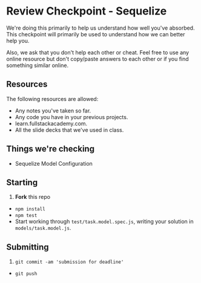 # Review Checkpoint - Sequelize

We're doing this primarily to help us understand how well you've absorbed.  This checkpoint will primarily be used to understand how we can better help you.

Also, we ask that you don't help each other or cheat.  Feel free to use any online resource but don't copy/paste answers to each other or if you find something similar online.

## Resources

The following resources are allowed:

* Any notes you've taken so far.
* Any code you have in your previous projects.
* learn.fullstackacademy.com.
* All the slide decks that we've used in class.

## Things we're checking

* Sequelize Model Configuration

## Starting

1. **Fork** this repo
* `npm install`
* `npm test`
* Start working through `test/task.model.spec.js`, writing your solution in `models/task.model.js`.

## Submitting

1. `git commit -am 'submission for deadline'`
* `git push`
